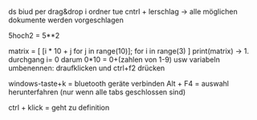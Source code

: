 ds biud per drag&drop i ordner tue
cntrl + lerschlag -> alle möglichen dokumente werden vorgeschlagen

5hoch2 = 5**2

matrix = [
[i * 10 + j for j in range(10)]; for i in range(3)
]
 print(matrix)
 -> 1. durchgang i= 0 darum 0*10 = 0+(zahlen von 1-9) usw
variabeln umbenennen: draufklicken und ctrl+f2 drücken

windows-taste+k = bluetooth geräte verbinden
Alt + F4 = auswahl herunterfahren (nur wenn alle tabs geschlossen sind)

ctrl + klick = geht zu definition